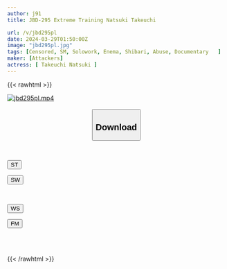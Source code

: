```yaml
---
author: j91
title: JBD-295 Extreme Training Natsuki Takeuchi

url: /v/jbd295pl
date: 2024-03-29T01:50:00Z
image: "jbd295pl.jpg"
tags: [Censored, SM, Solowork, Enema, Shibari, Abuse, Documentary	]
maker: [Attackers]
actress: [ Takeuchi Natsuki ]
---
```



{{< rawhtml >}}

<div class="video" data-videoid="zwZXOK89WBTGVA">
    <a href="javascript:;">
        <img src="/v/jbd295pl/jbd295pl.jpg" width="WIDTH" height="HEIGHT" alt="jbd295pl.mp4" loading="lazy">
    </a>
</div>

<script type="text/javascript" src="https://j91.asia/asset/on-demand-st.js"></script>

<br>
  <link rel="stylesheet" href="https://j91.asia/asset/bs5.css">
  
  <center>
  <button class="btn btn-primary" type="button" data-bs-toggle="collapse" data-bs-target=".multi-collapse" aria-expanded="false" aria-controls="multiCollapseExample1 multiCollapseExample2"><h2>Download</h2></button></center>
</p>
<div class="row">
  <div class="col">
    <div class="collapse multi-collapse" id="multiCollapseExample1">
      <div class="card card-body">
	      	      <br>
<div class="buttons">  
<p><a href="https://streamtape.to/v/zwZXOK89WBTGVA" target="_blank"><button class="btn-hover color-3"><i class="fa fa-download"></i> ST</button></a></p>
<p><a href="https://asnwish.com/nr5v34xi4bco" target="_blank"><button class="btn-hover color-2"><i class="fa fa-download"></i> SW</button></a></p></div>
    </div>
  </div>
</div>
  <div class="col">
    <div class="collapse multi-collapse" id="multiCollapseExample2">
      <div class="card card-body">
	      <br>
<div class="buttons">
<p><a href="https://wolfstream.tv/jfyx7yv5tggr"><button class="btn-hover color-9"><i class="fa fa-download"></i> WS</button></a></p>
<p><a href="https://filemoon.sx/d/ktk0qbsmjm34"><button class="btn-hover color-8"><i class="fa fa-download"></i> FM</button></a></p></div>
<br><br>
      </div>
    </div>
  </div>
</div>

{{< /rawhtml >}}